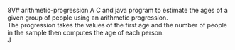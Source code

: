8V# arithmetic-progression 
A C and java program to  estimate the ages of a given group of people using an arithmetic progression.<br /> 
The progression takes the values of the first age and the number of people in the sample then computes the age of each person.<br />
J
